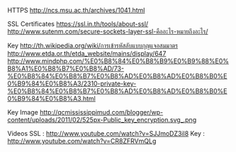 HTTPS
http://ncs.msu.ac.th/archives/1041.html

SSL Certificates
https://ssl.in.th/tools/about-ssl/
http://www.sutenm.com/secure-sockets-layer-ssl-คืออะไร-หมายถึงอะไร/

Key
http://th.wikipedia.org/wiki/การเข้ารหัสลับแบบกุญแจอสมมาตร
http://www.etda.or.th/etda_website/mains/display/647
http://www.mindphp.com/%E0%B8%84%E0%B8%B9%E0%B9%88%E0%B8%A1%E0%B8%B7%E0%B8%AD/73-%E0%B8%84%E0%B8%B7%E0%B8%AD%E0%B8%AD%E0%B8%B0%E0%B9%84%E0%B8%A3/2310-private-key-%E0%B8%84%E0%B8%B7%E0%B8%AD%E0%B8%AD%E0%B8%B0%E0%B9%84%E0%B8%A3.html

Key Image
http://qcmississippimud.com/blogger/wp-content/uploads/2011/02/525px-Public_key_encryption.svg_.png

Videos
SSL :  http://www.youtube.com/watch?v=SJJmoDZ3il8
Key :  http://www.youtube.com/watch?v=CR8ZFRVmQLg
